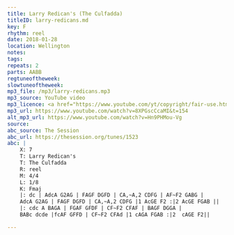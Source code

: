 ```yaml
---
title: Larry Redican's (The Culfadda)
titleID: larry-redicans.md
key: F
rhythm: reel
date: 2018-01-28
location: Wellington
notes:
tags:
repeats: 2 
parts: AABB 
regtuneoftheweek:
slowtuneoftheweek:
mp3_file: /mp3/larry-redicans.mp3
mp3_source: YouTube video
mp3_licence: <a href="https://www.youtube.com/yt/copyright/fair-use.html">YouTube Fair Use</a>
mp3_url: https://www.youtube.com/watch?v=8XPGscCcaMI&t=154
alt_mp3_url: https://www.youtube.com/watch?v=Hn9PHMou-Vg
source:
abc_source: The Session
abc_url: https://thesession.org/tunes/1523
abc: |
    X: 7
    T: Larry Redican's
    T: The Culfadda
    R: reel
    M: 4/4
    L: 1/8
    K: Fmaj
    |: dc | AdcA G2AG | FAGF DGFD | CA,~A,2 CDFG | AF~F2 GABG |
    AdcA G2AG | FAGF DGFD | CA,~A,2 CDFG |1 AcGE F2 :|2 AcGE FGAB ||
    |: cdc A BAGA | FGAF GFDF | CF~F2 CFAF | BAGF DGGA |
    BABc dcde |fcAF GFFD | CF~F2 CFAd |1 cAGA FGAB :|2  cAGE F2||

---
```

